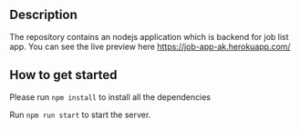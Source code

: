 ## Description

The repository contains an nodejs application which is backend for job list app. You can see the live preview here https://job-app-ak.herokuapp.com/

## How to get started

 Please run `npm install` to install all the dependencies

 Run `npm run start` to start the server.
